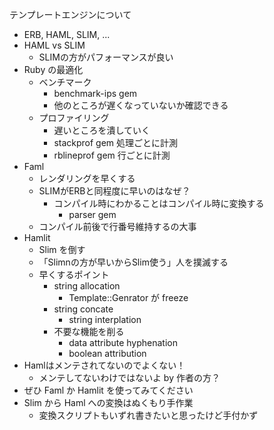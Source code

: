 テンプレートエンジンについて
- ERB, HAML, SLIM, ...
- HAML vs SLIM
  - SLIMの方がパフォーマンスが良い
- Ruby の最適化
  - ベンチマーク
    - benchmark-ips gem
    - 他のところが遅くなっていないか確認できる
  - プロファイリング
    - 遅いところを潰していく
    - stackprof gem 処理ごとに計測
    - rblineprof gem  行ごとに計測
- Faml
  - レンダリングを早くする
  - SLIMがERBと同程度に早いのはなぜ？
    - コンパイル時にわかることはコンパイル時に変換する
      - parser gem
  - コンパイル前後で行番号維持するの大事
- Hamlit
  - Slim を倒す
  - 「Slimnの方が早いからSlim使う」人を撲滅する
  - 早くするポイント
    - string allocation
      - Template::Genrator が freeze
    - string concate
      - string interplation
    - 不要な機能を削る
      - data attribute hyphenation
      - boolean attribution
- Hamlはメンテされてないのでよくない！
  - メンテしてないわけではないよ by 作者の方？
- ぜひ Faml か Hamlit を使ってみてください
- Slim から Haml への変換はぬくもり手作業
  - 変換スクリプトもいずれ書きたいと思ったけど手付かず
